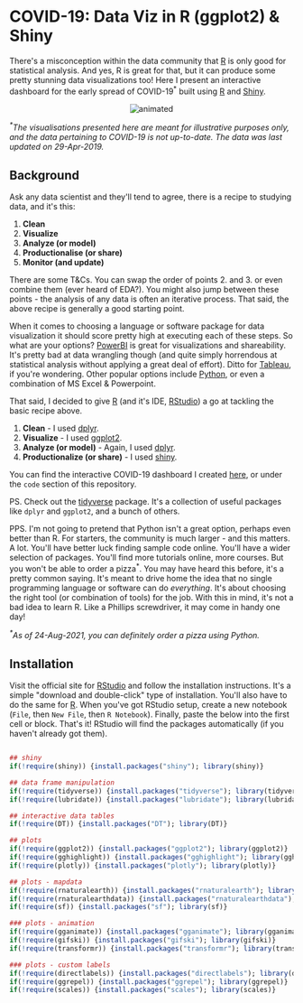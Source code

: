 # COVID-19: Data Viz in R (ggplot2) & Shiny

There's a misconception within the data community that [R](https://www.r-project.org/) is only good for statistical analysis. And yes, R is great for that, but it can produce some pretty stunning data visualizations too! Here I present an interactive dashboard for the early spread of COVID-19<sup>\*</sup> built using [R](https://www.r-project.org/) and [Shiny](https://shiny.rstudio.com/).

<p align="center">
  <img src="assets/A3_COV19_RViz1_Sample.gif" alt="animated"/>
</p>

<em><sup>\*</sup>The visualisations presented here are meant for illustrative purposes only, and the data pertaining to COVID-19 is not up-to-date. The data was last updated on 29-Apr-2019.</em>

## Background

Ask any data scientist and they'll tend to agree, there is a recipe to studying data, and it's this:

1. **Clean**
2. **Visualize**
3. **Analyze (or model)**
4. **Productionalise (or share)**
5. **Monitor (and update)**

There are some T&Cs. You can swap the order of points 2. and 3. or even combine them (ever heard of EDA?). You might also jump between these points - the analysis of any data is often an iterative process. That said, the above recipe is generally a good starting point.

When it comes to choosing a language or software package for data visualization it should score pretty high at executing each of these steps. So what are your options? [PowerBI](https://powerbi.microsoft.com/en-us/) is great for visualizations and shareability. It's pretty bad at data wrangling though (and quite simply horrendous at statistical analysis without applying a great deal of effort). Ditto for [Tableau](https://www.tableau.com/), if you're wondering. Other popular options include [Python](https://www.python.org/), or even a combination of MS Excel & Powerpoint.

That said, I decided to give [R](https://www.r-project.org/) (and it's IDE, [RStudio](https://www.rstudio.com/)) a go at tackling the basic recipe above.

1. **Clean** - I used [dplyr](https://www.rdocumentation.org/packages/dplyr/versions/0.7.8).
2. **Visualize** - I used [ggplot2](https://www.rdocumentation.org/packages/ggplot2/versions/3.3.5).
3. **Analyze (or model)** - Again, I used [dplyr](https://www.rdocumentation.org/packages/dplyr/versions/0.7.8).
4. **Productionalize (or share)** - I used [shiny](https://shiny.rstudio.com/).

You can find the interactive COVID-19 dashboard I created [here](https://github.com/cconrady/Data-Viz-in-R-ggplot2/tree/main/code), or under the `code` section of this repository.

PS. Check out the [tidyverse](https://www.tidyverse.org/packages/) package. It's a collection of useful packages like `dplyr` and `ggplot2`, and a bunch of others.

PPS. I'm not going to pretend that Python isn't a great option, perhaps even better than R. For starters, the community is much larger - and this matters. A lot. You'll have better luck finding sample code online. You'll have a wider selection of packages. You'll find more tutorials online, more courses. But you won't be able to order a pizza<sup>\*</sup>. You may have heard this before, it's a pretty common saying. It's meant to drive home the idea that no single programming language or software can do _everything_. It's about choosing the right tool (or combination of tools) for the job. With this in mind, it's not a bad idea to learn R. Like a Phillips screwdriver, it may come in handy one day!

<em><sup>\*</sup>As of 24-Aug-2021, you can definitely order a pizza using Python.</em>

## Installation

Visit the official site for [RStudio](https://www.rstudio.com/products/rstudio/) and follow the installation instructions. It's a simple "download and double-click" type of installation. You'll also have to do the same for [R](https://www.r-project.org/). When you've got RStudio setup, create a new notebook (`File`, then `New File`, then `R Notebook`). Finally, paste the below into the first cell or block. That's it! RStudio will find the packages automatically (if you haven't already got them).

```r

## shiny
if(!require(shiny)) {install.packages("shiny"); library(shiny)}

## data frame manipulation
if(!require(tidyverse)) {install.packages("tidyverse"); library(tidyverse)}
if(!require(lubridate)) {install.packages("lubridate"); library(lubridate)}

## interactive data tables 
if(!require(DT)) {install.packages("DT"); library(DT)}

## plots
if(!require(ggplot2)) {install.packages("ggplot2"); library(ggplot2)}
if(!require(gghighlight)) {install.packages("gghighlight"); library(gghighlight)}
if(!require(plotly)) {install.packages("plotly"); library(plotly)}

## plots - mapdata
if(!require(rnaturalearth)) {install.packages("rnaturalearth"); library(rnaturalearth)}
if(!require(rnaturalearthdata)) {install.packages("rnaturalearthdata"); library(rnaturalearthdata)}
if(!require(sf)) {install.packages("sf"); library(sf)}

### plots - animation
if(!require(gganimate)) {install.packages("gganimate"); library(gganimate)}
if(!require(gifski)) {install.packages("gifski"); library(gifski)}
if(!require(transformr)) {install.packages("transformr"); library(transformr)}

### plots - custom labels
if(!require(directlabels)) {install.packages("directlabels"); library(directlabels)}
if(!require(ggrepel)) {install.packages("ggrepel"); library(ggrepel)}
if(!require(scales)) {install.packages("scales"); library(scales)}
    
```